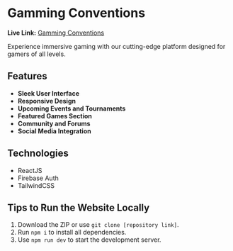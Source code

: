 # Gamming Conventions

**Live Link:** [Gamming Conventions](https://gamming-convension.netlify.app)

Experience immersive gaming with our cutting-edge platform designed for gamers of all levels.

## Features
- **Sleek User Interface**
- **Responsive Design**
- **Upcoming Events and Tournaments**
- **Featured Games Section**
- **Community and Forums**
- **Social Media Integration**

## Technologies
- ReactJS
- Firebase Auth
- TailwindCSS

## Tips to Run the Website Locally
1. Download the ZIP or use `git clone [repository link]`.
2. Run `npm i` to install all dependencies.
3. Use `npm run dev` to start the development server.

 
